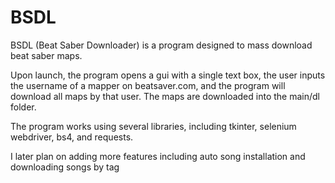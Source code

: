 # BSDL
BSDL (Beat Saber Downloader) is a program designed to mass download beat saber maps.

Upon launch, the program opens a gui with a single text box, the user inputs the username of a mapper on beatsaver.com, and the program will download all maps by that user. The maps are downloaded into the main/dl folder.

The program works using several libraries, including tkinter, selenium webdriver, bs4, and requests.

I later plan on adding more features including auto song installation and downloading songs by tag
